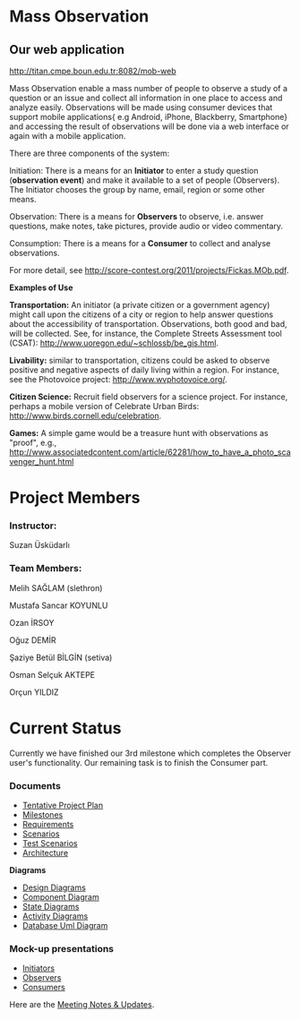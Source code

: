 # Mass Observation #

## Our web application ##

http://titan.cmpe.boun.edu.tr:8082/mob-web

Mass Observation enable a mass number of people to observe a study of a question or an issue and collect all information in one place to access and analyze easily. Observations will be made using consumer devices that support mobile applications{ e.g Android, iPhone, Blackberry, Smartphone} and accessing the result of observations will be done via a web interface or again with a mobile application.

There are three components of the system:

Initiation: There is a means for an **Initiator** to enter a study question (**observation event**) and make it available to a set of people (Observers). The Initiator chooses the group by name, email, region or some other means.

Observation: There is a means for **Observers** to observe, i.e. answer questions, make notes, take pictures, provide audio or video commentary.

Consumption: There is a means for a **Consumer** to collect and analyse observations.

For more detail, see http://score-contest.org/2011/projects/Fickas.MOb.pdf.

**Examples of Use**

**Transportation:** An initiator (a private citizen or a government agency) might call upon the citizens of a city or region to help answer questions about the accessibility of transportation. Observations, both good and bad, will be collected. See, for instance, the Complete Streets Assessment tool (CSAT): http://www.uoregon.edu/~schlossb/be_gis.html.

**Livability:** similar to transportation, citizens could be asked to observe positive and negative aspects of daily living within a region. For instance, see the Photovoice project: http://www.wvphotovoice.org/.

**Citizen Science:** Recruit field observers for a science project. For instance, perhaps a mobile version of Celebrate Urban Birds: http://www.birds.cornell.edu/celebration.

**Games:** A simple game would be a treasure hunt with observations as "proof", e.g.,
http://www.associatedcontent.com/article/62281/how_to_have_a_photo_scavenger_hunt.html

# Project Members #

### Instructor: ###

Suzan Üsküdarlı

### Team Members: ###

Melih SAĞLAM (slethron)

Mustafa Sancar KOYUNLU

Ozan İRSOY

Oğuz DEMİR

Şaziye Betül BİLGİN (setiva)

Osman Selçuk AKTEPE

Orçun YILDIZ


# Current Status #

Currently we have finished our 3rd milestone which completes the Observer user's functionality. Our remaining task is to finish the Consumer part.

### Documents ###

  * [Tentative Project Plan](https://code.google.com/p/mass-observation/wiki/ProjectPlan)
  * [Milestones](https://code.google.com/p/mass-observation/downloads/detail?name=Milestones.png&can=2&q=)
  * [Requirements](https://code.google.com/p/mass-observation/wiki/Requirements)
  * [Scenarios](https://code.google.com/p/mass-observation/wiki/Scenario)
  * [Test Scenarios](https://code.google.com/p/mass-observation/downloads/detail?name=TestScenarios.pdf&can=2&q=#makechanges)
  * [Architecture](https://code.google.com/p/mass-observation/wiki/MVC_Architecture)

**Diagrams**

  * [Design Diagrams](https://code.google.com/p/mass-observation/wiki/DesignDiagrams)
  * [Component Diagram](https://code.google.com/p/mass-observation/wiki/ComponentDiagram)
  * [State Diagrams](https://code.google.com/p/mass-observation/wiki/StateDiagrams)
  * [Activity Diagrams](https://code.google.com/p/mass-observation/wiki/ActivityDiagram)
  * [Database Uml Diagram](https://code.google.com/p/mass-observation/wiki/DatabaseUmlDiagram)



### Mock-up presentations ###

  * [Initiators](https://code.google.com/p/mass-observation/downloads/detail?name=Mock-up_Initiator.pptx&can=2&q=)
  * [Observers](https://code.google.com/p/mass-observation/downloads/detail?name=Mock-up_Observer.pptx&can=2&q=)
  * [Consumers](https://code.google.com/p/mass-observation/downloads/detail?name=Consumer_Mock-up_Scenario_Presentation.pptx&can=2&q=)



Here are the [Meeting Notes & Updates](https://code.google.com/p/mass-observation/wiki/Meeting_Notes).